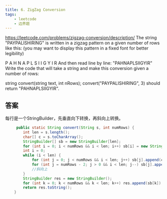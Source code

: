 ```yaml
---
title: 6. ZigZag Conversion
tags:
    - leetcode 
    - 边界题
---
```

https://leetcode.com/problems/zigzag-conversion/description/
The string "PAYPALISHIRING" is written in a zigzag pattern on a given number of rows like this: (you may want to display this pattern in a fixed font for better legibility)

P   A   H   N
A P L S I I G
Y   I   R
And then read line by line: "PAHNAPLSIIGYIR"
Write the code that will take a string and make this conversion given a number of rows:

string convert(string text, int nRows);
convert("PAYPALISHIRING", 3) should return "PAHNAPLSIIGYIR".
## 答案
每行是一个StringBuilder，先垂直向下转换，再斜向上转换。
```java
     public static String convert(String s, int numRows) {
        int len = s.length();
        char[] c = s.toCharArray();
        StringBuilder[] sb = new StringBuilder[len];
        for (int i = 0; i < numRows && i < len; i++) sb[i] = new StringBuilder();
        int i = 0;
        while (i < len) {
            for (int j = 0; j < numRows && i < len; j++) sb[j].append(c[i++]);//垂直向下
            for (int j = numRows - 2; j > 0 && i < len; j--) sb[j].append(c[i++]);
            //斜向上
        }
        StringBuilder res = new StringBuilder();
        for (int k = 0; k < numRows && k < len; k++) res.append(sb[k]);
        return res.toString();
    }
```

